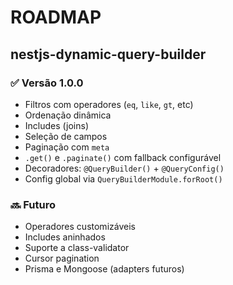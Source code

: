 # ROADMAP

## nestjs-dynamic-query-builder

### ✅ Versão 1.0.0
- Filtros com operadores (`eq`, `like`, `gt`, etc)
- Ordenação dinâmica
- Includes (joins)
- Seleção de campos
- Paginação com `meta`
- `.get()` e `.paginate()` com fallback configurável
- Decoradores: `@QueryBuilder()` + `@QueryConfig()`
- Config global via `QueryBuilderModule.forRoot()`

### 🔜 Futuro
- Operadores customizáveis
- Includes aninhados
- Suporte a class-validator
- Cursor pagination
- Prisma e Mongoose (adapters futuros)
